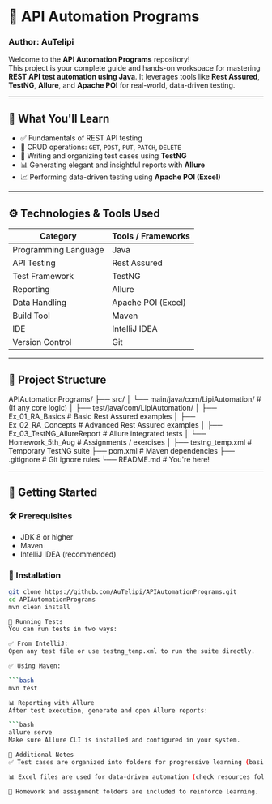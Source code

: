 # 🚀 API Automation Programs

### Author: AuTelipi

Welcome to the **API Automation Programs** repository!  
This project is your complete guide and hands-on workspace for mastering **REST API test automation using Java**. It leverages tools like **Rest Assured**, **TestNG**, **Allure**, and **Apache POI** for real-world, data-driven testing.

---

## 📘 What You'll Learn

- ✅ Fundamentals of REST API testing
- 🔄 CRUD operations: `GET`, `POST`, `PUT`, `PATCH`, `DELETE`
- 🧪 Writing and organizing test cases using **TestNG**
- 📊 Generating elegant and insightful reports with **Allure**
- 📈 Performing data-driven testing using **Apache POI (Excel)**

---

## ⚙️ Technologies & Tools Used

| Category               | Tools / Frameworks                               |
|------------------------|--------------------------------------------------|
| Programming Language   | Java                                             |
| API Testing            | Rest Assured                                     |
| Test Framework         | TestNG                                           |
| Reporting              | Allure                                           |
| Data Handling          | Apache POI (Excel)                               |
| Build Tool             | Maven                                            |
| IDE                    | IntelliJ IDEA                                    |
| Version Control        | Git                                              |

---

## 📁 Project Structure

APIAutomationPrograms/
├── src/
│ └── main/java/com/LipiAutomation/ # (If any core logic)
│
├── test/java/com/LipiAutomation/
│ ├── Ex_01_RA_Basics # Basic Rest Assured examples
│ ├── Ex_02_RA_Concepts # Advanced Rest Assured examples
│ ├── Ex_03_TestNG_AllureReport # Allure integrated tests
│ └── Homework_5th_Aug # Assignments / exercises
│
├── testng_temp.xml # Temporary TestNG suite
├── pom.xml # Maven dependencies
├── .gitignore # Git ignore rules
└── README.md # You're here!


---

## 🚀 Getting Started

### 🛠️ Prerequisites
- JDK 8 or higher
- Maven
- IntelliJ IDEA (recommended)

### 🔧 Installation

```bash
git clone https://github.com/AuTelipi/APIAutomationPrograms.git
cd APIAutomationPrograms
mvn clean install

🧪 Running Tests
You can run tests in two ways:

✅ From IntelliJ:
Open any test file or use testng_temp.xml to run the suite directly.

✅ Using Maven:

```bash
mvn test

📊 Reporting with Allure
After test execution, generate and open Allure reports:

```bash
allure serve
Make sure Allure CLI is installed and configured in your system.

📎 Additional Notes
✅ Test cases are organized into folders for progressive learning (basics, advanced, Allure, assignments).

📊 Excel files are used for data-driven automation (check resources folder if added).

📝 Homework and assignment folders are included to reinforce learning.

